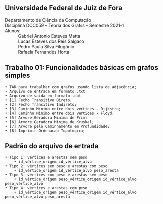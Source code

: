 ## Universidade Federal de Juiz de Fora

Departamento de Ciência da Computação</br>
Disciplina DCC059 – Teoria dos Grafos – Semestre 2021-1</br>
Alunos:</br>
&emsp;&emsp;&emsp;Gabriel Antonio Esteves Matta</br>
&emsp;&emsp;&emsp;Lucas Esteves dos Reis Salgado</br>
&emsp;&emsp;&emsp;Pedro Paulo Silva Filogônio</br>
&emsp;&emsp;&emsp;Rafaela Fernandes Horta</br>

## Trabalho 01: Funcionalidades básicas em grafos simples

	• TAD para trabalhar com grafos usando lista de adjacência;
    • Arquivo de entrada em formato .txt
    • Arquivo de saída em formato .dot
	• [1] Fecho Transitivo Direto;
    • [2] Fecho Transitivo Indireto;
    • [3] Caminho Minimo entre dois vertices - Dijkstra;
    • [4] Caminho Minimo entre dois vertices - Floyd;
    • [5] Arvore Geradora Minima de Prim;
    • [6] Arvore Geradora Minima de Kruskal;
    • [7] Arvore pelo Caminhamento em Profundidade;
    • [8] Imprimir Ordenacao Topologica;

## Padrão do arquivo de entrada
    • Tipo 1: vértices e arestas sem peso
        • id_vértice_origem id_vértice_alvo
    • Tipo 2: vértices sem peso e arestas com peso
        • id_vértice_origem id_vértice_alvo peso_aresta
    • Tipo 3: vértices com peso e arestas sem peso
        • id_vértice_origem peso_vértice_origem id_vértice_alvo peso_vértice_alvo
    • Tipo 4: vértices e arestas com peso
        • id_vértice_origem peso_vértice_origem id_vértice_alvo peso_vértice_alvo peso_aresta
